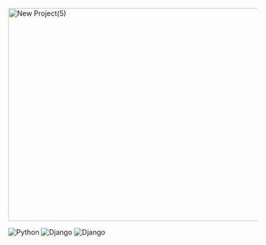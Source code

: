 
<img width="2395" height="431" alt="New Project(5)" src="https://github.com/user-attachments/assets/f0dbc1f2-b0a0-40a4-b655-a02d290805f7" />

![Python](https://img.shields.io/badge/Python-3776AB?style=plastic&logo=python&logoColor=yellow&labelColor=white)
![Django](https://img.shields.io/badge/Django-092E20?style=plastic&logo=django&labelColor=darkgreen&color=white)
![Django](https://img.shields.io/badge/Django-092E20?style=plastic&logo=django&labelColor=darkgreen&color=white)
